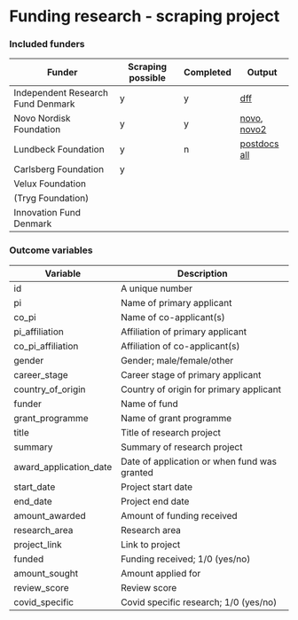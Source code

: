 # Funding research - scraping project

### Included funders
| Funder                            | Scraping possible | Completed | Output                                                                                                    |
|-----------------------------------|-------------------|-----------|-----------------------------------------------------------------------------------------------------------|
| Independent Research Fund Denmark |         y         |     y     |   [dff](https://github.com/esaitch/FundScraping/blob/master/funds/outputs/dff_output.json "dff output")   |
| Novo Nordisk Foundation           |         y         |     y     |   [novo](https://github.com/esaitch/FundScraping/blob/master/funds/outputs/novo_output.json), [novo2](https://github.com/esaitch/FundScraping/blob/master/funds/outputs/novo2_output.json)                                                                                                       |
| Lundbeck Foundation               |         y         |    n      |   [postdocs](https://github.com/esaitch/FundScraping/blob/master/funds/outputs/lundbeckpostdocs_output.json) [all](https://github.com/esaitch/FundScraping/blob/master/funds/outputs/lundbeckall_output.json)        |
| Carlsberg Foundation              |         y         |           |                                                                                                           |
| Velux Foundation                  |                   |           |                                                                                                           |
| (Tryg Foundation)                 |                   |           |                                                                                                           |
| Innovation Fund Denmark           |                   |           |                                                                                                           |

### Outcome variables
| Variable                          | Description                                  |
|-----------------------------------|----------------------------------------------|
| id                                | A unique number                              |
| pi                                | Name of primary applicant                    |
| co_pi                             | Name of co-applicant(s)                      |
| pi_affiliation                    | Affiliation of primary applicant             |
| co_pi_affiliation                 | Affiliation of co-applicant(s)               |
| gender                            | Gender; male/female/other                    |
| career_stage                      | Career stage of primary applicant            |
| country_of_origin                 | Country of origin for primary applicant      |
| funder                            | Name of fund                                 |
| grant_programme                   | Name of grant programme                      |
| title                             | Title of research project                    |
| summary                           | Summary of research project                  |
| award_application_date            | Date of application or when fund was granted |
| start_date                        | Project start date                           |
| end_date                          | Project end date                             |
| amount_awarded                    | Amount of funding received                   |
| research_area                     | Research area                                |
| project_link                      | Link to project                              |
| funded                            | Funding received; 1/0 (yes/no)               |
| amount_sought                     | Amount applied for                           |
| review_score                      | Review score                                 |
| covid_specific                    | Covid specific research; 1/0 (yes/no)        |